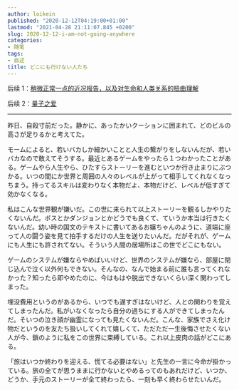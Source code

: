 ```yaml
---
author: loikein
published: "2020-12-12T04:19:00+01:00"
lastmod: "2021-04-28 21:11:07.845 +0200"
slug: 2020-12-12-i-am-not-going-anywhere
categories:
- 随笔
tags:
- 自述
title: どこにも行けない人たち
---
```

后续 1：[稍微正常一点的近况报告，以及对生命和人类关系的扭曲理解](../2020-12-28-how-things-have-been-but-less-pessimistic/)

后续 2：[量子之爱](../2021-04-13-quantum-love/)

***

昨日、自殺寸前だった。静かに、あったかいクーションに囲まれて、どのビルの高さが足りるかと考えてた。

モームによると、若いバカしか細かいことと人生の繋がりをしないんだが、若いバカなので敢えてそうする。最近とあるゲームをやったら１つわかったことがある。ゲームやら人生やら、ひたすらストーリーを進むといつか行き止まりにぶつかる。いつの間にか世界と周囲の人々のレベルが上がって相手してくれなくなっちまう。持ってるスキルは変わりなく本物だよ、本物だけど、レベルが低すぎて効かなくなる。

私はこんな世界観が嫌いだ。この世に来られて以上ストーリーを観るしかやりたくないんだ。ボスとかダンジョンとかどうでも良くて、ていうか本当は行きたくないんだ。幼い時の国文のテキストに書いてあるお嬢ちゃんのように、道端に座って人の闘う姿を見て拍手するだけの人生を送りたいんだ。だがそれが、ゲームにも人生にも許されてない。そういう人間の居場所はこの世でどこにもない。

ゲームのシステムが嫌ならやめばいいけど、世界のシステムが嫌なら、部屋に閉じ込んで泣く以外何もできない。そんなの、なんで始まる前に誰も言ってくれなかった？知ったら即やめたのに、今はもはや脱出できないくらい深く関わってしまった。

埋没費用というのがあるから、いつでも遅すぎはないけど、人との関わりを覚えてしまったんだ。私がいなくなったら自分の過ちにする人ができてしまったんだ。そいつの泣き顔が幽霊になっても見たくないんだ。こんな、家族でさえ化け物だというのを友たち扱いしてくれて嬉しくて、ただただ一生後悔させたくない人が今、鎖のように私をこの世界に束縛している。これ以上皮肉の話がどこにある。

「旅はいつか終わりを迎える、慌てる必要はない」と先生の一言に今命が掛かっている。旅の全てが思うままに行かないとやめるってのもあれだけど、いつか、どうか、手元のストーリーが全て終わったら、一刻も早く終わらせたいんだ。
